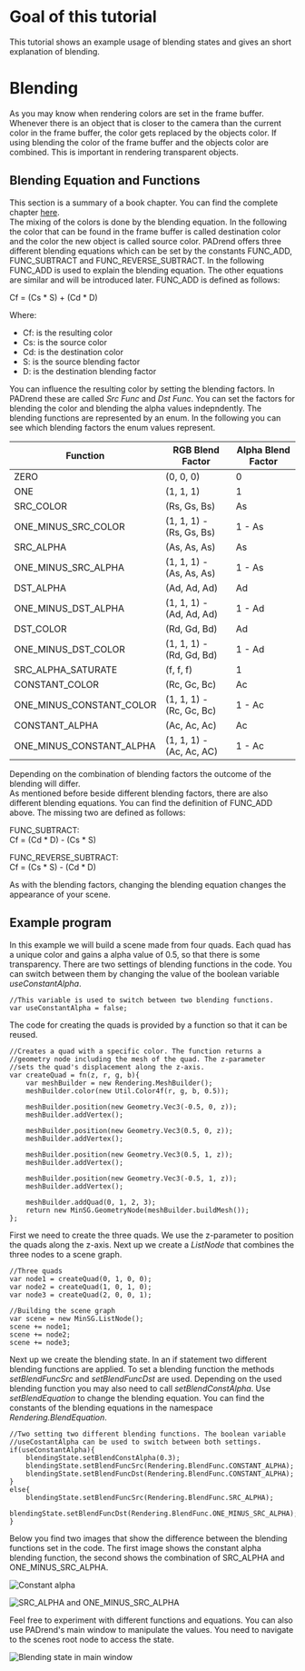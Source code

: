 <!------------------------------------------------------------------------------------------------
This work is licensed under the Creative Commons Attribution-ShareAlike 4.0 International License.
 To view a copy of this license, visit http://creativecommons.org/licenses/by-sa/4.0/.
 Author: Florian Pieper (fpieper@mail.uni-paderborn.de)
 PADrend Version 1.0.0
------------------------------------------------------------------------------------------------->

# Goal of this tutorial
This tutorial shows an example usage of blending states and gives an short explanation of blending.

# Blending
As you may know when rendering colors are set in the frame buffer.
Whenever there is an object that is closer to the camera than the current color in the frame buffer, the color gets replaced by the objects color.
If using blending the color of the frame buffer and the objects color are combined.
This is important in rendering transparent objects.

## Blending Equation and Functions
This section is a summary of a book chapter.
You can find the complete chapter [here](http://www.informit.com/articles/article.aspx?p=1616796&seqNum=5).  
The mixing of the colors is done by the blending equation.
In the following the color that can be found in the frame buffer is called destination color and the color the new object is called source color.
PADrend offers three different blending equations which can be set by the constants FUNC_ADD, FUNC_SUBTRACT  and FUNC_REVERSE_SUBTRACT.
In the following FUNC_ADD is used to explain the blending equation.
The other equations are similar and will be introduced later.
FUNC_ADD is defined as follows:  

Cf = (Cs \* S) + (Cd \* D)

Where:
* Cf: is the resulting color
* Cs: is the source color
* Cd: is the destination color
* S: is the source blending factor
* D: is the destination blending factor

You can influence the resulting color by setting the blending factors.
In PADrend these are called _Src Func_ and _Dst Func_.
You can set the factors for blending the color and blending the alpha values indepndently.
The blending functions are represented by an enum.
In the following you can see which blending factors the enum values represent.

|Function                |RGB Blend Factor        |Alpha Blend Factor|
|------------------------|------------------------|------------------|
|ZERO                    |(0, 0, 0)               |0                 |
|ONE                     |(1, 1, 1)               |1                 |
|SRC_COLOR               |(Rs, Gs, Bs)            |As                |
|ONE_MINUS_SRC_COLOR     |(1, 1, 1) - (Rs, Gs, Bs)|1 - As            |
|SRC_ALPHA               |(As, As, As)            |As                |
|ONE_MINUS_SRC_ALPHA     |(1, 1, 1) - (As, As, As)|1 - As            |
|DST_ALPHA               |(Ad, Ad, Ad)            |Ad                |
|ONE_MINUS_DST_ALPHA     |(1, 1, 1) - (Ad, Ad, Ad)|1 - Ad            |
|DST_COLOR               |(Rd, Gd, Bd)            |Ad                |
|ONE_MINUS_DST_COLOR     |(1, 1, 1) - (Rd, Gd, Bd)|1 - Ad            |
|SRC_ALPHA_SATURATE      |(f, f, f)               |1                 |
|CONSTANT_COLOR          |(Rc, Gc, Bc)            |Ac                |
|ONE_MINUS_CONSTANT_COLOR|(1, 1, 1) - (Rc, Gc, Bc)|1 - Ac            |
|CONSTANT_ALPHA          |(Ac, Ac, Ac)            |Ac                |
|ONE_MINUS_CONSTANT_ALPHA|(1, 1, 1) - (Ac, Ac, AC)|1 - Ac            |

Depending on the combination of blending factors the outcome of the blending will differ.  
As mentioned before beside different blending factors, there are also different blending equations.
You can find the definition of FUNC_ADD above.
The missing two are defined as follows:

FUNC_SUBTRACT:  
Cf = (Cd \* D) - (Cs \* S)

FUNC_REVERSE_SUBTRACT:  
Cf = (Cs \* S) - (Cd \* D)

As with the blending factors, changing the blending equation changes the appearance of your scene.

## Example program
In this example we will build a scene made from four quads.
Each quad has a unique color and gains a alpha value of 0.5, so that there is some transparency.
There are two settings of blending functions in the code.
You can switch between them by changing the value of the boolean variable _useConstantAlpha_.

<!---INCLUDE src=BlendingState.escript, start=14, end=15--->
<!---BEGINN_CODESECTION--->
<!---Automaticly generated section. Do not edit!!!--->
    //This variable is used to switch between two blending functions.
    var useConstantAlpha = false;
<!---END_CODESECTION--->

The code for creating the quads is provided by a function so that it can be reused.

<!---INCLUDE src=BlendingState.escript, start=17, end=38--->
<!---BEGINN_CODESECTION--->
<!---Automaticly generated section. Do not edit!!!--->
    //Creates a quad with a specific color. The function returns a
    //geometry node including the mesh of the quad. The z-parameter
    //sets the quad's displacement along the z-axis.
    var createQuad = fn(z, r, g, b){
        var meshBuilder = new Rendering.MeshBuilder();
        meshBuilder.color(new Util.Color4f(r, g, b, 0.5));
        
        meshBuilder.position(new Geometry.Vec3(-0.5, 0, z));
        meshBuilder.addVertex();
    
        meshBuilder.position(new Geometry.Vec3(0.5, 0, z));
        meshBuilder.addVertex();
        
        meshBuilder.position(new Geometry.Vec3(0.5, 1, z));
        meshBuilder.addVertex();
    
        meshBuilder.position(new Geometry.Vec3(-0.5, 1, z));
        meshBuilder.addVertex();
        
        meshBuilder.addQuad(0, 1, 2, 3);
        return new MinSG.GeometryNode(meshBuilder.buildMesh());
    };
<!---END_CODESECTION--->

First we need to create the three quads.
We use the z-parameter to position the quads along the z-axis.
Next up we create a _ListNode_ that combines the three nodes to a scene graph.

<!---INCLUDE src=BlendingState.escript, start=40, end=49--->
<!---BEGINN_CODESECTION--->
<!---Automaticly generated section. Do not edit!!!--->
    //Three quads
    var node1 = createQuad(0, 1, 0, 0);
    var node2 = createQuad(1, 0, 1, 0);
    var node3 = createQuad(2, 0, 0, 1);
    
    //Building the scene graph
    var scene = new MinSG.ListNode();
    scene += node1;
    scene += node2;
    scene += node3;
<!---END_CODESECTION--->

Next up we create the blending state.
In an if statement two different blending functions are applied.
To set a blending function the methods _setBlendFuncSrc_ and _setBlendFuncDst_ are used.
Depending on the used blending function you may also need to call _setBlendConstAlpha_.
Use _setBlendEquation_ to change the blending equation.
You can find the constants of the blending equations in the namespace _Rendering.BlendEquation_.

<!---INCLUDE src=BlendingState.escript, start=54, end=64--->
<!---BEGINN_CODESECTION--->
<!---Automaticly generated section. Do not edit!!!--->
    //Two setting two different blending functions. The boolean variable
    //useCostantAlpha can be used to switch between both settings.
    if(useConstantAlpha){
        blendingState.setBlendConstAlpha(0.3);
        blendingState.setBlendFuncSrc(Rendering.BlendFunc.CONSTANT_ALPHA);
        blendingState.setBlendFuncDst(Rendering.BlendFunc.CONSTANT_ALPHA);
    }
    else{
        blendingState.setBlendFuncSrc(Rendering.BlendFunc.SRC_ALPHA);
        blendingState.setBlendFuncDst(Rendering.BlendFunc.ONE_MINUS_SRC_ALPHA);
    }
<!---END_CODESECTION--->

Below you find two images that show the difference between the blending functions set in the code.
The first image shows the constant alpha blending function, the second shows the combination of SRC_ALPHA and ONE_MINUS_SRC_ALPHA.

![Constant alpha](const_alpha.png)

![SRC_ALPHA and ONE_MINUS_SRC_ALPHA](alpha.png)

Feel free to experiment with different functions and equations.
You can also use PADrend's main window to manipulate the values.
You need to navigate to the scenes root node to access the state.

![Blending state in main window](blending_state.png)




